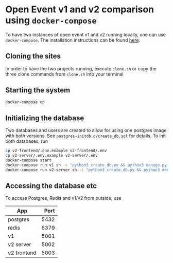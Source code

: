 # Open Event v1 and v2 comparison using `docker-compose`

To have two instances of open event v1 and v2 running locally, one can use `docker-compose`. The installation instructions can be found [here](https://docs.docker.com/compose/install/#install-compose).

## Cloning the sites

In order to have the two projects running, execute `clone.sh` or copy the three clone commands from `clone.sh` into your terminal

## Starting the system

```bash
docker-compose up
```

## Initializing the database

Two databases and users are created to allow for using one postgres image with both versions. See `postgres-initdb.d/create_db.sql` for details. To init both databases, run

```bash
cp v2-frontend/.env.example v2-frontend/.env
cp v2-server/.env.example v2-server/.env
docker-compose start
docker-compose run v1 sh -c "python3 create_db.py && python3 manage.py db stamp head"
docker-compose run v2-server sh -c "python3 create_db.py && python3 manage.py db stamp head && python3 manage.py runserver"
```

## Accessing the database etc

To access Postgres, Redis and v1/v2 from outside, use

**App** | **Port**
--- | ---:
postgres | 5432
redis | 6379
v1 | 5001
v2 server | 5002
v2 frontend | 5003
